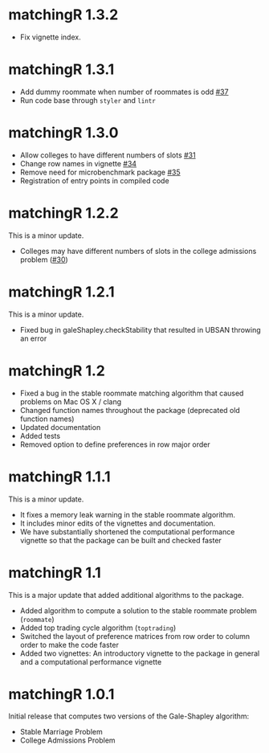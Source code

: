 # matchingR 1.3.2

 * Fix vignette index.

# matchingR 1.3.1

 * Add dummy roommate when number of roommates is odd [#37](https://github.com/jtilly/matchingR/issues/37)
 * Run code base through `styler` and `lintr`

# matchingR 1.3.0

 * Allow colleges to have different numbers of slots [#31](https://github.com/jtilly/matchingR/issues/31)
 * Change row names in vignette [#34](https://github.com/jtilly/matchingR/issues/34)
 * Remove need for microbenchmark package [#35](https://github.com/jtilly/matchingR/issues/35)
 * Registration of entry points in compiled code 

# matchingR 1.2.2

This is a minor update. 

 * Colleges may have different numbers of slots in the college admissions problem ([#30](https://github.com/jtilly/matchingR/issues/30))

# matchingR 1.2.1

This is a minor update. 

 * Fixed bug in galeShapley.checkStability that resulted in UBSAN throwing an error

# matchingR 1.2

 * Fixed a bug in the stable roommate matching algorithm that caused
   problems on Mac OS X / clang
 * Changed function names throughout the package (deprecated old function names)
 * Updated documentation
 * Added tests
 * Removed option to define preferences in row major order

# matchingR 1.1.1

This is a minor update. 
    
 * It fixes a memory leak warning in the stable roommate algorithm.
 * It includes minor edits of the vignettes and documentation.
 * We have substantially shortened the computational performance vignette 
   so that the package can be built and checked faster


# matchingR 1.1

This is a major update that added additional algorithms to the package.

 * Added algorithm to compute a solution to the stable roommate problem 
   (`roommate`)
 * Added top trading cycle algorithm (`toptrading`)
 * Switched the layout of preference matrices from row order to column order 
   to make the code faster
 * Added two vignettes: An introductory vignette to the package in general 
   and a computational performance vignette

# matchingR 1.0.1

Initial release that computes two versions of the Gale-Shapley algorithm:
    
 * Stable Marriage Problem
 * College Admissions Problem  
